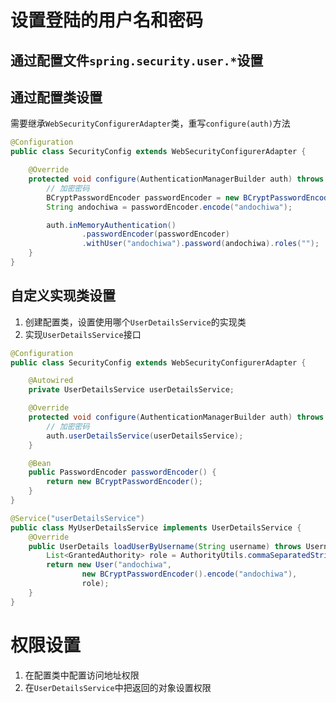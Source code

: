 # 设置登陆的用户名和密码

## 通过配置文件`spring.security.user.*`设置

## 通过配置类设置

需要继承`WebSecurityConfigurerAdapter`类，重写`configure(auth)`方法

```java
@Configuration
public class SecurityConfig extends WebSecurityConfigurerAdapter {

    @Override
    protected void configure(AuthenticationManagerBuilder auth) throws Exception {
        // 加密密码
        BCryptPasswordEncoder passwordEncoder = new BCryptPasswordEncoder();
        String andochiwa = passwordEncoder.encode("andochiwa");

        auth.inMemoryAuthentication()
                .passwordEncoder(passwordEncoder)
                .withUser("andochiwa").password(andochiwa).roles("");
    }
}
```

## 自定义实现类设置

1. 创建配置类，设置使用哪个`UserDetailsService`的实现类
2. 实现`UserDetailsService`接口

```java
@Configuration
public class SecurityConfig extends WebSecurityConfigurerAdapter {

    @Autowired
    private UserDetailsService userDetailsService;

    @Override
    protected void configure(AuthenticationManagerBuilder auth) throws Exception {
        // 加密密码
        auth.userDetailsService(userDetailsService);
    }

    @Bean
    public PasswordEncoder passwordEncoder() {
        return new BCryptPasswordEncoder();
    }
}
```

```java
@Service("userDetailsService")
public class MyUserDetailsService implements UserDetailsService {
    @Override
    public UserDetails loadUserByUsername(String username) throws UsernameNotFoundException {
        List<GrantedAuthority> role = AuthorityUtils.commaSeparatedStringToAuthorityList("role");
        return new User("andochiwa",
                new BCryptPasswordEncoder().encode("andochiwa"),
                role);
    }
}
```

# 权限设置

1. 在配置类中配置访问地址权限
2. 在`UserDetailsService`中把返回的对象设置权限